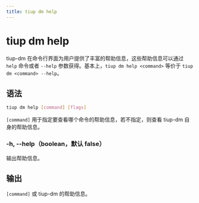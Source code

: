 ```yaml
---
title: tiup dm help
---
```


# tiup dm help

tiup-dm 在命令行界面为用户提供了丰富的帮助信息，这些帮助信息可以通过 `help` 命令或者 `--help` 参数获得。基本上，`tiup dm help <command>` 等价于 `tiup dm <command> --help`。

## 语法

```sh
tiup dm help [command] [flags]
```

`[command]` 用于指定要查看哪个命令的帮助信息，若不指定，则查看 tiup-dm 自身的帮助信息。

### -h, --help（boolean，默认 false）

输出帮助信息。

## 输出

`[command]` 或 tiup-dm 的帮助信息。